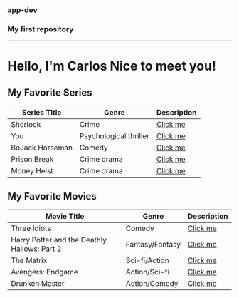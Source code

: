 ### app-dev
### My first repository

---

# Hello, I'm Carlos Nice to meet you!

## My Favorite Series

| Series Title | Genre | Description |
| ----------- | ----------- | ----------- |
| Sherlock | Crime | [Click me](https://www.imdb.com/title/tt1475582/) |
| You | Psychological thriller  | [Click me](https://www.imdb.com/title/tt7335184/) |
| BoJack Horseman | Comedy  | [Click me](https://www.imdb.com/title/tt3398228/) |
| Prison Break | Crime drama | [Click me](https://www.imdb.com/title/tt0455275/) |
| Money Heist | Crime drama | [Click me](https://www.imdb.com/title/tt6468322/) |


## My Favorite Movies


| Movie Title | Genre | Description |
| ----------- | ----------- | ----------- |
| Three Idiots | Comedy | [Click me](https://www.imdb.com/title/tt1187043/) |
| Harry Potter and the Deathly Hallows: Part 2 | Fantasy/Fantasy | [Click me](https://www.imdb.com/title/tt1201607/) |
| The Matrix | Sci-fi/Action | [Click me](https://www.imdb.com/title/tt0133093/) |
| Avengers: Endgame | Action/Sci-fi | [Click me](https://www.imdb.com/title/tt4154796/) |
| Drunken Master | Action/Comedy | [Click me](https://www.imdb.com/title/tt0080179/) |

